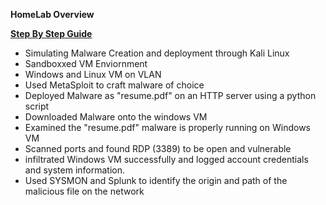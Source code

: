 **HomeLab Overview**
 
 
 
 
 
 **[Step By Step Guide](https://github.com/Amazeexe/VMAttack-DefenseHomeLab/blob/4d864c115e6c5e789966a7eb2716752ed5e851f2/Simulating%20Cyber%20Attacks%20With%20Kali%20Linux.pdf)**
- Simulating Malware Creation and deployment through Kali Linux
- Sandboxxed VM Enviornment
- Windows and Linux VM on VLAN
- Used MetaSploit to craft malware of choice
- Deployed Malware as "resume.pdf" on an HTTP server using a python script
- Downloaded Malware onto the windows VM
- Examined the "resume.pdf" malware is properly running on Windows VM
- Scanned ports and found RDP (3389) to be open and vulnerable
- infiltrated Windows VM successfully and logged account credentials and system information.
- Used SYSMON and Splunk to identify the origin and path of the malicious file on the network 
